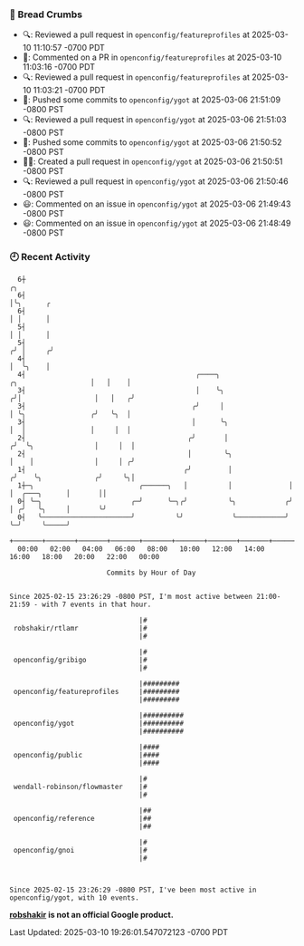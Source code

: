 ### 🍞 Bread Crumbs

 * 🔍: Reviewed a pull request in  `openconfig/featureprofiles` at 2025-03-10 11:10:57 -0700 PDT
 * 💬: Commented on a PR in  `openconfig/featureprofiles` at 2025-03-10 11:03:16 -0700 PDT
 * 🔍: Reviewed a pull request in  `openconfig/featureprofiles` at 2025-03-10 11:03:21 -0700 PDT
 * 🚢: Pushed some commits to `openconfig/ygot` at 2025-03-06 21:51:09 -0800 PST
 * 🔍: Reviewed a pull request in  `openconfig/ygot` at 2025-03-06 21:51:03 -0800 PST
 * 🚢: Pushed some commits to `openconfig/ygot` at 2025-03-06 21:50:52 -0800 PST
 * ✍🏼: Created a pull request in `openconfig/ygot` at 2025-03-06 21:50:51 -0800 PST
 * 🔍: Reviewed a pull request in  `openconfig/ygot` at 2025-03-06 21:50:46 -0800 PST
 * 😃: Commented on an issue in `openconfig/ygot` at 2025-03-06 21:49:43 -0800 PST
 * 😃: Commented on an issue in `openconfig/ygot` at 2025-03-06 21:48:49 -0800 PST

### 🕘 Recent Activity
```
  6┼                                                                                         ╭╮
  6┤                                                                                         │╰╮      ╭
  6┤                                                                                         │ │      │
  5┤                                                                                         │ │      │
  5┤                                                                                        ╭╯ │     ╭╯
  4┤                                                                                        │  ╰╮    │
  4┤                                          ╭────╮                    ╭╮                  │   │    │
  3┤                                          │    ╰╮                  ╭╯│                  │   │   ╭╯
  3┤                                         ╭╯     │                  │ ╰╮                ╭╯   ╰╮  │
  3┤                                         │      ╰╮                 │  │                │     │  │
  2┤                                        ╭╯       │                ╭╯  ╰╮               │     │  │
  2┤                                        │        ╰╮               │    │               │     │ ╭╯
  1┤                                       ╭╯         │              ╭╯    ╰╮             ╭╯     ╰╮│
  1┼─╮                          ╭──────╮   │          │              │      │  ╭───╮      │       ││
  0┤ ╰─╮                      ╭─╯      ╰─╮╭╯          ╰╮            ╭╯      │ ╭╯   ╰╮     │       ╰╯
  0┤   ╰──────────────────────╯          ╰╯            ╰────────────╯       ╰─╯     ╰─────╯
    +───────+───────+───────+───────+───────+───────+───────+───────+───────+───────+───────+───────+────
  00:00   02:00   04:00   06:00   08:00   10:00   12:00   14:00   16:00   18:00   20:00   22:00   00:00   

						Commits by Hour of Day


Since 2025-02-15 23:26:29 -0800 PST, I'm most active between 21:00-21:59 - with 7 events in that hour.

```



```
                                |#
 robshakir/rtlamr               |#
                                |#

                                |#
 openconfig/gribigo             |#
                                |#

                                |#########
 openconfig/featureprofiles     |#########
                                |#########

                                |##########
 openconfig/ygot                |##########
                                |##########

                                |####
 openconfig/public              |####
                                |####

                                |#
 wendall-robinson/flowmaster    |#
                                |#

                                |##
 openconfig/reference           |##
                                |##

                                |#
 openconfig/gnoi                |#
                                |#



Since 2025-02-15 23:26:29 -0800 PST, I've been most active in openconfig/ygot, with 10 events.

```
**[robshakir](mailto:robjs@google.com) is not an official Google product.**  


Last Updated: 2025-03-10 19:26:01.547072123 -0700 PDT
